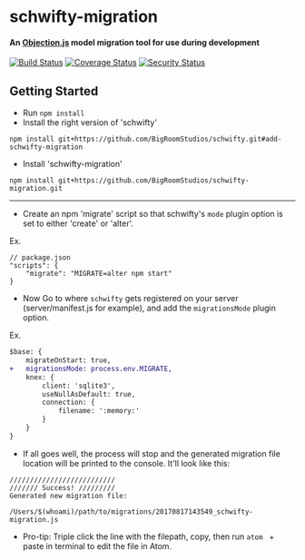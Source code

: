# schwifty-migration

#### An [Objection.js](https://github.com/Vincit/objection.js) model migration tool for use during development

[![Build Status](https://travis-ci.org/BigRoomStudios/schwifty-migration.svg?branch=master)](https://travis-ci.org/BigRoomStudios/schwifty-migration) [![Coverage Status](https://coveralls.io/repos/github/BigRoomStudios/schwifty-migration/badge.svg?branch=master)](https://coveralls.io/github/BigRoomStudios/schwifty-migration?branch=master) [![Security Status](https://nodesecurity.io/orgs/big-room-studios/projects/3f03e446-4689-49b3-9d82-ab3070eea553/badge)](https://nodesecurity.io/orgs/big-room-studios/projects/3f03e446-4689-49b3-9d82-ab3070eea553)

## Getting Started
- Run `npm install`
- Install the right version of 'schwifty'
```
npm install git+https://github.com/BigRoomStudios/schwifty.git#add-schwifty-migration
```
- Install 'schwifty-migration'
```
npm install git+https://github.com/BigRoomStudios/schwifty-migration.git
```
---

- Create an npm 'migrate' script so that schwifty's `mode` plugin option is set to either 'create' or 'alter'.

Ex.
```
// package.json
"scripts": {
    "migrate": "MIGRATE=alter npm start"
}
```


- Now Go to where `schwifty` gets registered on your server (server/manifest.js for example), and add the `migrationsMode` plugin option.

Ex.
```diff
$base: {
    migrateOnStart: true,
+   migrationsMode: process.env.MIGRATE,
    knex: {
        client: 'sqlite3',
        useNullAsDefault: true,
        connection: {
            filename: ':memory:'
        }
    }
}
```

- If all goes well, the process will stop and the generated migration file location will be printed to the console. It'll look like this:
```
//////////////////////////
/////// Success! /////////
Generated new migration file:

/Users/$(whoami)/path/to/migrations/20170817143549_schwifty-migration.js
```
- Pro-tip: Triple click the line with the filepath, copy, then run `atom ` + paste in terminal to edit the file in Atom.
